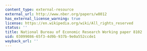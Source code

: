 ```yaml
---
content_type: external-resource
external_url: http://www.nber.org/papers/w8012
has_external_license_warning: true
license: https://en.wikipedia.org/wiki/All_rights_reserved
status: ''
title: National Bureau of Economic Research Working paper 8102
uid: 03099086-65f3-4d9b-937b-9e0a552ccde1
wayback_url: ''
---
```

